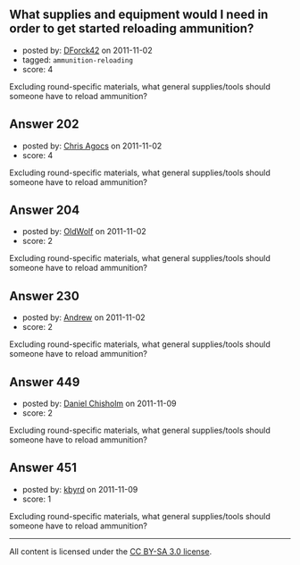 ## What supplies and equipment would I need in order to get started reloading ammunition?

- posted by: [DForck42](https://stackexchange.com/users/-1/124-dforck42) on 2011-11-02
- tagged: `ammunition-reloading`
- score: 4

Excluding round-specific materials, what general supplies/tools should someone have to reload ammunition?


## Answer 202

- posted by: [Chris Agocs](https://stackexchange.com/users/-1/12-chris-agocs) on 2011-11-02
- score: 4

Excluding round-specific materials, what general supplies/tools should someone have to reload ammunition?


## Answer 204

- posted by: [OldWolf](https://stackexchange.com/users/-1/111-oldwolf) on 2011-11-02
- score: 2

Excluding round-specific materials, what general supplies/tools should someone have to reload ammunition?


## Answer 230

- posted by: [Andrew](https://stackexchange.com/users/-1/17-andrew) on 2011-11-02
- score: 2

Excluding round-specific materials, what general supplies/tools should someone have to reload ammunition?


## Answer 449

- posted by: [Daniel Chisholm](https://stackexchange.com/users/-1/36-daniel-chisholm) on 2011-11-09
- score: 2

Excluding round-specific materials, what general supplies/tools should someone have to reload ammunition?


## Answer 451

- posted by: [kbyrd](https://stackexchange.com/users/-1/37-kbyrd) on 2011-11-09
- score: 1

Excluding round-specific materials, what general supplies/tools should someone have to reload ammunition?



---

All content is licensed under the [CC BY-SA 3.0 license](https://creativecommons.org/licenses/by-sa/3.0/).
